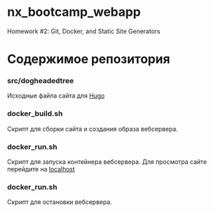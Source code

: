 # nx_bootcamp_webapp
Homework #2: Git, Docker, and Static Site Generators 

# Содержимое репозитория
### src/dogheadedtree
Исходные файла сайта для [Hugo](https://gohugo.io)
### docker_build.sh
Скрипт для сборки сайта и создания образа вебсервера.
### docker_run.sh
Скрипт для запуска контейнера вебсервера. Для просмотра сайте перейдите на [localhost](http://localhost)
### docker_run.sh
Скрипт для остановки вебсервера.